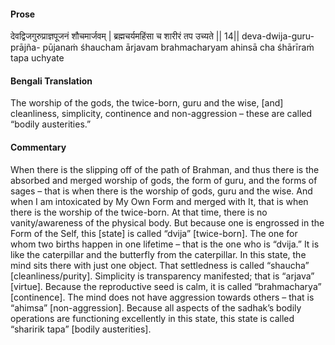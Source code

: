 #### Prose 

देवद्विजगुरुप्राज्ञपूजनं शौचमार्जवम् |
ब्रह्मचर्यमहिंसा च शारीरं तप उच्यते || 14||
deva-dwija-guru-prājña- pūjanaṁ śhaucham ārjavam
brahmacharyam ahinsā cha śhārīraṁ tapa uchyate

 #### Bengali Translation 

The worship of the gods, the twice-born, guru and the wise, [and] cleanliness, simplicity, continence and non-aggression – these are called “bodily austerities.”

 #### Commentary 

When there is the slipping off of the path of Brahman, and thus there is the absorbed and merged worship of gods, the form of guru, and the forms of sages – that is when there is the worship of gods, guru and the wise. And when I am intoxicated by My Own Form and merged with It, that is when there is the worship of the twice-born. At that time, there is no vanity/awareness of the physical body. But because one is engrossed in the Form of the Self, this [state] is called “dvija” [twice-born]. The one for whom two births happen in one lifetime – that is the one who is “dvija.” It is like the caterpillar and the butterfly from the caterpillar. In this state, the mind sits there with just one object. That settledness is called “shaucha” [cleanliness/purity]. Simplicity is transparency manifested; that is “arjava” [virtue]. Because the reproductive seed is calm, it is called “brahmacharya” [continence]. The mind does not have aggression towards others – that is “ahimsa” [non-aggression]. Because all aspects of the sadhak’s bodily operations are functioning excellently in this state, this state is called “sharirik tapa” [bodily austerities].